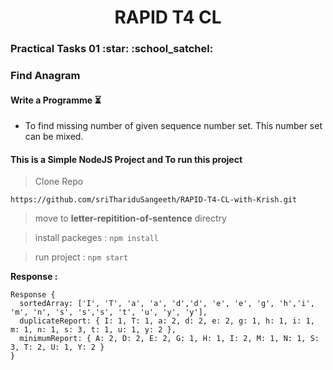 <h1 align="center">RAPID T4 CL</h1>
<h3>Practical Tasks 01 :star: :school_satchel: </h3> 

### Find Anagram

#### Write a Programme :hourglass_flowing_sand:
- To find missing number of given sequence number set. This number set can be mixed.

#### This is a Simple NodeJS Project and To run this project

> Clone Repo 
````
https://github.com/sriThariduSangeeth/RAPID-T4-CL-with-Krish.git
````
> move to **letter-repitition-of-sentence** directry

> install packeges :
	````
	npm install
	````
	
> run project :
	````
	npm start
	````

**Response :**
````
Response {
  sortedArray: ['I', 'T', 'a', 'a', 'd','d', 'e', 'e', 'g', 'h','i', 'm', 'n', 's', 's','s', 't', 'u', 'y', 'y'],
  duplicateReport: { I: 1, T: 1, a: 2, d: 2, e: 2, g: 1, h: 1, i: 1, m: 1, n: 1, s: 3, t: 1, u: 1, y: 2 },
  minimumReport: { A: 2, D: 2, E: 2, G: 1, H: 1, I: 2, M: 1, N: 1, S: 3, T: 2, U: 1, Y: 2 }
}

````
